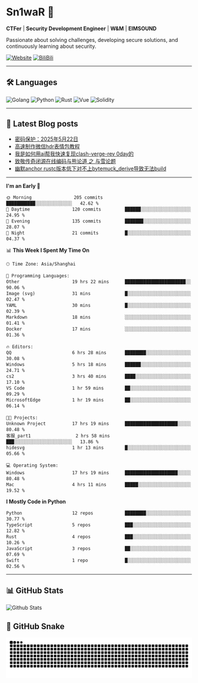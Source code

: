 # Sn1waR 👋

**CTFer** | **Security Development Engineer** | **W&M** | **EIMSOUND**

Passionate about solving challenges, developing secure solutions, and continuously learning about security.

[![Website](https://img.shields.io/website?url=https%3A%2F%2Fwww.snowywar.top)](https://www.snowywar.top) 
[![BiliBili](https://img.shields.io/badge/BiliBili-哔哩哔哩-00A1D6?style=flat&logo=bilibili&logoColor=white)](https://space.bilibili.com/8389161)  

---

## 🛠️ Languages
![Golang](https://img.shields.io/badge/-Golang-00ADD8?style=flat&logo=go&logoColor=white)
![Python](https://img.shields.io/badge/-Python-3776AB?style=flat&logo=python&logoColor=white)
![Rust](https://img.shields.io/badge/-Rust-000000?style=flat&logo=rust&logoColor=white)
![Vue](https://img.shields.io/badge/-Vue.js-4FC08D?style=flat&logo=vue.js&logoColor=white)
![Solidity](https://img.shields.io/badge/-Solidity-363636?style=flat&logo=solidity&logoColor=white)

---
## 📖 Latest Blog posts
<!-- BLOG-POST-LIST:START -->
- [密码保护：2025年5月22日](https://www.snowywar.top/4616.html)
- [高速制作微信hdr表情包教程](https://www.snowywar.top/4612.html)
- [我是如何用ai帮我快速复现clash-verge-rev 0day的](https://www.snowywar.top/4595.html)
- [致敬传奇闭源在线编码与熊论道 之 与雪论题](https://www.snowywar.top/4590.html)
- [幽默anchor rustc版本低下对不上bytemuck_derive导致无法build](https://www.snowywar.top/4587.html)
<!-- BLOG-POST-LIST:END -->
---
<!--START_SECTION:waka-->
**I'm an Early 🐤** 

```text
🌞 Morning                205 commits         ███████████░░░░░░░░░░░░░░   42.62 % 
🌆 Daytime                120 commits         ██████░░░░░░░░░░░░░░░░░░░   24.95 % 
🌃 Evening                135 commits         ███████░░░░░░░░░░░░░░░░░░   28.07 % 
🌙 Night                  21 commits          █░░░░░░░░░░░░░░░░░░░░░░░░   04.37 % 
```


📊 **This Week I Spent My Time On** 

```text
🕑︎ Time Zone: Asia/Shanghai

💬 Programming Languages: 
Other                    19 hrs 22 mins      ███████████████████████░░   90.06 % 
Image (svg)              31 mins             █░░░░░░░░░░░░░░░░░░░░░░░░   02.47 % 
YAML                     30 mins             █░░░░░░░░░░░░░░░░░░░░░░░░   02.39 % 
Markdown                 18 mins             ░░░░░░░░░░░░░░░░░░░░░░░░░   01.41 % 
Docker                   17 mins             ░░░░░░░░░░░░░░░░░░░░░░░░░   01.36 % 

🔥 Editors: 
QQ                       6 hrs 28 mins       ████████░░░░░░░░░░░░░░░░░   30.08 % 
Windows                  5 hrs 18 mins       ██████░░░░░░░░░░░░░░░░░░░   24.71 % 
cs2                      3 hrs 40 mins       ████░░░░░░░░░░░░░░░░░░░░░   17.10 % 
VS Code                  1 hr 59 mins        ██░░░░░░░░░░░░░░░░░░░░░░░   09.29 % 
MicrosoftEdge            1 hr 19 mins        ██░░░░░░░░░░░░░░░░░░░░░░░   06.14 % 

🐱‍💻 Projects: 
Unknown Project          17 hrs 19 mins      ████████████████████░░░░░   80.48 % 
客服_part1                 2 hrs 58 mins       ███░░░░░░░░░░░░░░░░░░░░░░   13.86 % 
hidesvg                  1 hr 13 mins        █░░░░░░░░░░░░░░░░░░░░░░░░   05.66 % 

💻 Operating System: 
Windows                  17 hrs 19 mins      ████████████████████░░░░░   80.48 % 
Mac                      4 hrs 11 mins       █████░░░░░░░░░░░░░░░░░░░░   19.52 % 
```

**I Mostly Code in Python** 

```text
Python                   12 repos            ████████░░░░░░░░░░░░░░░░░   30.77 % 
TypeScript               5 repos             ███░░░░░░░░░░░░░░░░░░░░░░   12.82 % 
Rust                     4 repos             ███░░░░░░░░░░░░░░░░░░░░░░   10.26 % 
JavaScript               3 repos             ██░░░░░░░░░░░░░░░░░░░░░░░   07.69 % 
Swift                    1 repo              █░░░░░░░░░░░░░░░░░░░░░░░░   02.56 % 
```




<!--END_SECTION:waka-->
---

## 📊 GitHub Stats
![Github Stats](https://github-readme-stats.vercel.app/api?username=jiayuqi7813&show_icons=true&theme=radical)

## 🐍 GitHub Snake
<picture>
  <source media="(prefers-color-scheme: dark)" srcset="https://raw.githubusercontent.com/jiayuqi7813/jiayuqi7813/output/github-contribution-grid-snake-dark.svg">
  <source media="(prefers-color-scheme: light)" srcset="https://raw.githubusercontent.com/jiayuqi7813/jiayuqi7813/output/github-contribution-grid-snake.svg">
  <img alt="github contribution grid snake animation" src="https://raw.githubusercontent.com/jiayuqi7813/jiayuqi7813/output/github-contribution-grid-snake.svg">
</picture>

